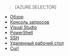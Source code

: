 ﻿> [AZURE.SELECTOR]
- [Обзор](hdinsight-use-hive.md)
- [Консоль запросов](hdinsight-hadoop-use-hive-query-console.md)
- [Visual Studio](hdinsight-hadoop-use-hive-visual-studio.md)
- [PowerShell](hdinsight-hadoop-use-hive-powershell.md)
- [SSH](hdinsight-hadoop-use-hive-ssh.md)
- [Удаленный рабочий стол](hdinsight-hadoop-use-hive-remote-desktop.md)
- [Curl](hdinsight-hadoop-use-hive-curl.md)

<!--HONumber=47-->
